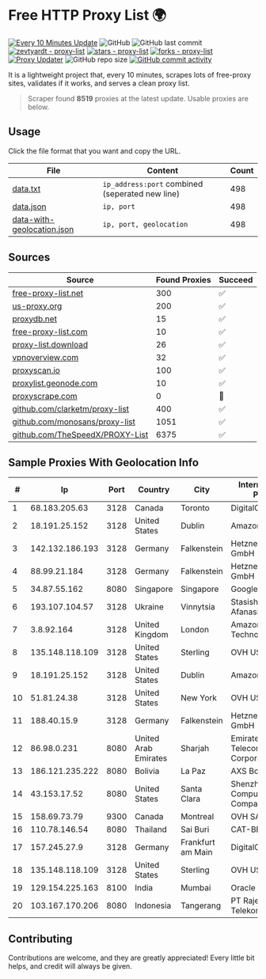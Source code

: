 
# Free HTTP Proxy List 🌍

[![Every 10 Minutes Update](https://github.com/mertguvencli/http-proxy-list/actions/workflows/main.yml/badge.svg?branch=main)](https://github.com/mertguvencli/http-proxy-list/actions/workflows/main.yml)
![GitHub](https://img.shields.io/github/license/mertguvencli/http-proxy-list)
![GitHub last commit](https://img.shields.io/github/last-commit/mertguvencli/http-proxy-list)
[![zevtyardt - proxy-list](https://img.shields.io/static/v1?label=zevtyardt&message=proxy-list&color=blue&logo=github)](https://github.com/zevtyardt/proxy-list "Go to GitHub repo")
[![stars - proxy-list](https://img.shields.io/github/stars/zevtyardt/proxy-list?style=social)](https://github.com/zevtyardt/proxy-list)
[![forks - proxy-list](https://img.shields.io/github/forks/zevtyardt/proxy-list?style=social)](https://github.com/zevtyardt/proxy-list)
[![Proxy Updater](https://github.com/zevtyardt/proxy-list/workflows/Proxy%20Updater/badge.svg)](https://github.com/zevtyardt/proxy-list/actions?query=workflow:"Proxy+Updater")
![GitHub repo size](https://img.shields.io/github/repo-size/zevtyardt/proxy-list)
[![GitHub commit activity](https://img.shields.io/github/commit-activity/m/zevtyardt/proxy-list?logo=commits)](https://github.com/zevtyardt/proxy-list/commits/main)

It is a lightweight project that, every 10 minutes, scrapes lots of free-proxy sites, validates if it works, and serves a clean proxy list.

> Scraper found **8519** proxies at the latest update. Usable proxies are below.

## Usage

Click the file format that you want and copy the URL.

|File|Content|Count|
|----|-------|-----|
|[data.txt](https://raw.githubusercontent.com/mertguvencli/http-proxy-list/main/proxy-list/data.txt)|`ip_address:port` combined (seperated new line)|498|
|[data.json](https://raw.githubusercontent.com/mertguvencli/http-proxy-list/main/proxy-list/data.json)|`ip, port`|498|
|[data-with-geolocation.json](https://raw.githubusercontent.com/mertguvencli/http-proxy-list/main/proxy-list/data-with-geolocation.json)|`ip, port, geolocation`|498|

## Sources

|Source|Found Proxies|Succeed|
|------|-------------|-------|
|[free-proxy-list.net](https://free-proxy-list.net)|300|✅|
|[us-proxy.org](https://www.us-proxy.org)|200|✅|
|[proxydb.net](http://proxydb.net)|15|✅|
|[free-proxy-list.com](https://free-proxy-list.com/?page=&port=&type%5B%5D=http&type%5B%5D=https&up_time=0&search=Search)|10|✅|
|[proxy-list.download](https://www.proxy-list.download/HTTP)|26|✅|
|[vpnoverview.com](https://vpnoverview.com/privacy/anonymous-browsing/free-proxy-servers)|32|✅|
|[proxyscan.io](https://www.proxyscan.io)|100|✅|
|[proxylist.geonode.com](https://proxylist.geonode.com/api/proxy-list?limit=300&page=1&sort_by=lastChecked&sort_type=desc&protocols=http,https)|10|✅|
|[proxyscrape.com](https://api.proxyscrape.com/v2/?request=displayproxies&protocol=http&timeout=10000&country=all&ssl=all&anonymity=all)|0|🚫|
|[github.com/clarketm/proxy-list](https://raw.githubusercontent.com/clarketm/proxy-list/master/proxy-list-raw.txt)|400|✅|
|[github.com/monosans/proxy-list](https://raw.githubusercontent.com/monosans/proxy-list/main/proxies/http.txt)|1051|✅|
|[github.com/TheSpeedX/PROXY-List](https://raw.githubusercontent.com/TheSpeedX/PROXY-List/master/http.txt)|6375|✅|


## Sample Proxies With Geolocation Info

|#|Ip|Port|Country|City|Internet Service Provider|
|-|--|----|-------|----|-------------------------|
|1|68.183.205.63|3128|Canada|Toronto|DigitalOcean, LLC|
|2|18.191.25.152|3128|United States|Dublin|Amazon.com, Inc.|
|3|142.132.186.193|3128|Germany|Falkenstein|Hetzner Online GmbH|
|4|88.99.21.184|3128|Germany|Falkenstein|Hetzner Online GmbH|
|5|34.87.55.162|8080|Singapore|Singapore|Google LLC|
|6|193.107.104.57|3128|Ukraine|Vinnytsia|Stasishen Aleksandr Afanasiyovich|
|7|3.8.92.164|3128|United Kingdom|London|Amazon Technologies Inc.|
|8|135.148.118.109|3128|United States|Sterling|OVH US LLC|
|9|18.191.25.152|3128|United States|Dublin|Amazon.com, Inc.|
|10|51.81.24.38|3128|United States|New York|OVH US LLC|
|11|188.40.15.9|3128|Germany|Falkenstein|Hetzner Online GmbH|
|12|86.98.0.231|8080|United Arab Emirates|Sharjah|Emirates Telecommunications Corporation|
|13|186.121.235.222|8080|Bolivia|La Paz|AXS Bolivia S. A.|
|14|43.153.17.52|8080|United States|Santa Clara|Shenzhen Tencent Computer Systems Company Limited|
|15|158.69.73.79|9300|Canada|Montreal|OVH SAS|
|16|110.78.146.54|8080|Thailand|Sai Buri|CAT-BB|
|17|157.245.27.9|3128|Germany|Frankfurt am Main|DigitalOcean, LLC|
|18|135.148.118.109|3128|United States|Sterling|OVH US LLC|
|19|129.154.225.163|8100|India|Mumbai|Oracle Corporation|
|20|103.167.170.206|8080|Indonesia|Tangerang|PT Rajeg Media Telekomunikasi|



## Contributing

Contributions are welcome, and they are greatly appreciated! Every
little bit helps, and credit will always be given.

